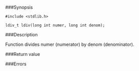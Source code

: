 ###Synopsis

`#include <stdlib.h>`

`ldiv_t ldiv(long int numer, long int denom);`

###Description

Function divides numer (numerator) by denom (denominator).

###Return value

###Errors
